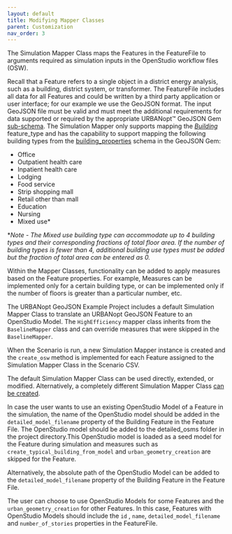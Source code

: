 ```yaml
---
layout: default
title: Modifying Mapper Classes
parent: Customization
nav_order: 3
---
```


The Simulation Mapper Class maps the Features in the FeatureFile to arguments required as simulation inputs in the OpenStudio workflow files (OSW).

Recall that a Feature refers to a single object in a district energy analysis, such as a
building, district system, or transformer. The FeatureFile includes all data for all
Features and could be written by a third party application or user interface; for our example we use the
GeoJSON format. The input GeoJSON file must be valid and must meet the additional requirements for data supported or required by the appropriate URBANopt™ GeoJSON Gem [sub-schema](https://github.com/urbanopt/urbanopt-geojson-gem/tree/master/lib/urbanopt/geojson/schema). The Simulation Mapper only supports mapping the
[*Building*](https://github.com/urbanopt/urbanopt-geojson-gem/blob/master/lib/urbanopt/geojson/building.rb)
feature_type and has the capability to support mapping the following building types from
the
[building_properties](https://github.com/urbanopt/urbanopt-geojson-gem/blob/master/lib/urbanopt/geojson/schema/building_properties.json)
schema in the GeoJSON Gem:

- Office
- Outpatient health care
- Inpatient health care
- Lodging
- Food service
- Strip shopping mall
- Retail other than mall
- Education
- Nursing
- Mixed use*

**Note - The Mixed use building type can accommodate up to 4 building types and their corresponding fractions of total floor area. If the number of building types is fewer than 4, additional building use types must be added but the fraction of total area can be entered as 0.*

Within the Mapper Classes, functionality can be added to apply measures based on the Feature properties. For example, Measures can be implemented only for a certain building type, or can be implemented only if the number of floors is greater than a particular number, etc.

The URBANopt GeoJSON Example Project includes a default Simulation Mapper Class to translate an URBANopt GeoJSON Feature to an OpenStudio Model. The `HighEfficiency` mapper class inherits from the `BaselineMapper` class and can override measures that were skipped in the `BaselineMapper`.

When the Scenario is run, a new Simulation Mapper instance is created and the `create_osw` method is implemented for each Feature assigned to the Simulation Mapper Class in the Scenario CSV.

The default Simulation Mapper Class can be used directly, extended, or modified. Alternatively, a completely different Simulation Mapper Class [can be created](new_mapper_class.md).

In case the user wants to use an existing OpenStudio Model of a Feature in the simulation, the name
of the OpenStudio model should be added in the 
`detailed_model_filename` property of the Building Feature in the Feature File. The OpenStudio model should
be added to the detailed_osms folder in the project directory.This OpenStudio model is loaded as a
seed model for the Feature during simulation and measures such as
`create_typical_building_from_model` and `urban_geometry_creation` are skipped for the Feature.

Alternatively, the absolute path of the OpenStudio Model can be added to the `detailed_model_filename` property of the Building Feature in the Feature File.

The user can choose to use OpenStudio Models for some Features and  the `urban_geometry_creation` for
other Features. In this case, Features with OpenStudio Models should include the `id` , `name`, 
`detailed_model_filename` and `number_of_stories` properties in the FeatureFile.
